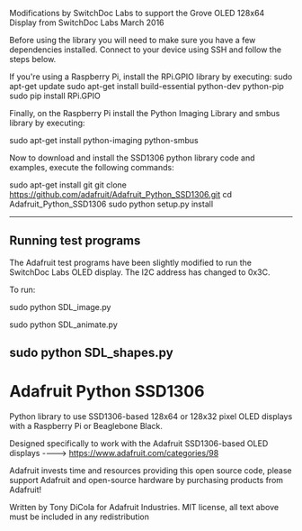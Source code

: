 Modifications by SwitchDoc Labs to support the Grove OLED 128x64 Display from SwitchDoc Labs March 2016


Before using the library you will need to make sure you have a few dependencies installed. Connect to your device using SSH and follow the steps below.

If you're using a Raspberry Pi, install the RPi.GPIO library by executing:
 sudo apt-get update
sudo apt-get install build-essential python-dev python-pip
sudo pip install RPi.GPIO


Finally, on the Raspberry Pi install the Python Imaging Library and smbus library by executing:

sudo apt-get install python-imaging python-smbus

Now to download and install the SSD1306 python library code and examples, execute the following commands:

sudo apt-get install git 
git clone https://github.com/adafruit/Adafruit_Python_SSD1306.git
cd Adafruit_Python_SSD1306
sudo python setup.py install

------------------------
Running test programs
------------------------

The Adafruit test programs have been slightly modified to run the SwitchDoc Labs OLED display.    The I2C address has changed to 0x3C.

To run:

sudo python SDL_image.py

sudo python SDL_animate.py

sudo python SDL_shapes.py
---------------------------------




Adafruit Python SSD1306
=======================

Python library to use SSD1306-based 128x64 or 128x32 pixel OLED displays with a Raspberry Pi or Beaglebone Black.

Designed specifically to work with the Adafruit SSD1306-based OLED displays ----> https://www.adafruit.com/categories/98

Adafruit invests time and resources providing this open source code, please support Adafruit and open-source hardware by purchasing products from Adafruit!

Written by Tony DiCola for Adafruit Industries.
MIT license, all text above must be included in any redistribution
